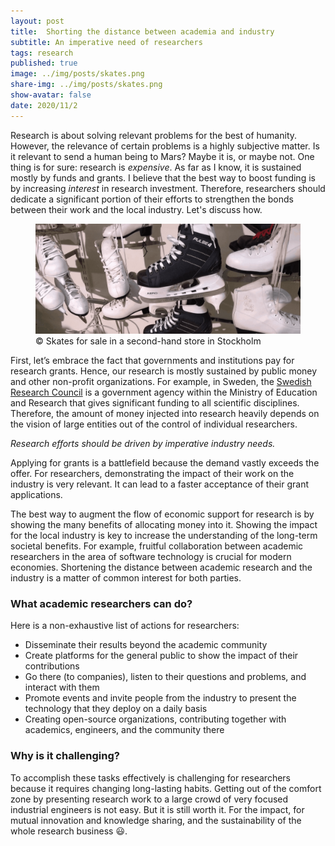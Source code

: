 ```yaml
---
layout: post
title:  Shorting the distance between academia and industry
subtitle: An imperative need of researchers
tags: research
published: true
image: ../img/posts/skates.png
share-img: ../img/posts/skates.png
show-avatar: false
date: 2020/11/2
---
```


Research is about solving relevant problems for the best of humanity. 
However, the relevance of certain problems is a highly subjective matter. 
Is it relevant to send a human being to Mars? Maybe it is, or maybe not. 
One thing is for sure: research is _expensive_. 
As far as I know, it is sustained mostly by funds and grants. 
I believe that the best way to boost funding is by increasing _interest_ in research investment. 
Therefore, researchers should dedicate a significant portion of their efforts to strengthen the bonds between their work and the local industry. 
Let's discuss how. 

<figure class="jb_picture">
    <img src="../img/posts/skates.png" 
    alt="Skates for sale in a second-hand store in Stockholm"
    longdesc="#c13e1390" />
    <figcaption class="stroke">
    &#169; Skates for sale in a second-hand store in Stockholm
    </figcaption>
</figure>

First, let’s embrace the fact that governments and institutions pay for research grants. 
Hence, our research is mostly sustained by public money and other non-profit organizations. 
For example, in Sweden, the [Swedish Research Council](https://www.vr.se/english/about-us.html) is a government agency within the Ministry of Education and Research that gives significant funding to all scientific disciplines.
Therefore, the amount of money injected into research heavily depends on the vision of large entities out of the control of individual researchers.

<aside class="quote">
    <em>Research efforts should be driven by imperative industry needs.</em>
</aside>

Applying for grants is a battlefield because the demand vastly exceeds the offer.
For researchers, demonstrating the impact of their work on the industry is very relevant.
It can lead to a faster acceptance of their grant applications.

The best way to augment the flow of economic support for research is by showing the many benefits of allocating money into it.
Showing the impact for the local industry is key to increase the understanding of the long-term societal benefits.
For example, fruitful collaboration between academic researchers in the area of software technology is crucial for modern economies.
Shortening the distance between academic research and the industry is a matter of common interest for both parties.

### What academic researchers can do?

Here is a non-exhaustive list of actions for researchers:

- Disseminate their results beyond the academic community
- Create platforms for the general public to show the impact of their contributions
- Go there (to companies), listen to their questions and problems, and interact with them
- Promote events and invite people from the industry to present the technology that they deploy on a daily basis
- Creating open-source organizations, contributing together with academics, engineers, and the community there

### Why is it challenging?

To accomplish these tasks effectively is challenging for researchers because it requires changing long-lasting habits.
Getting out of the comfort zone by presenting research work to a large crowd of very focused industrial engineers is not easy.
But it is still worth it.
For the impact, for mutual innovation and knowledge sharing, and the sustainability of the whole research business :smiley:.
